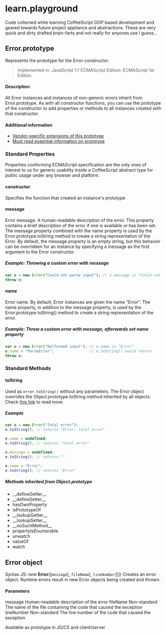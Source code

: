 learn.playground
================

Code collected while learning CoffeeScript OOP based development and geared
towards future project appliance and abstractions. These are very quick and
dirty drafted brain-farts and not really for anyones use I guess...

## Error.prototype
Represents the prototype for the Error constructor.

> Implemented in: JavaScript 1.?
> ECMAScript Edition: ECMAScript 1st Edition

#### Description

All Error instances and instances of non-generic errors inherit from
Error.prototype. As with all constructor functions, you can use the prototype of
the constructor to add properties or methods to all instances created with that
constructor.

#### Additional information
+ [Vendor-specific extensions of this prototype][01]
+ [Must read essential information on prototype][02]

### Standard Properties

Properties conforming ECMAScript specification are the only ones of interest to
us for generic usability inside a CoffeeScript abstract type for public usage
under any browser and platform.

#### constructor
Specifies the function that created an instance's prototype

#### message

Error message. A human-readable description of the error. This property contains
a brief description of the error if one is available or has been set. The
message property combined with the name property is used by the
Error.prototype.toString method to create a string representation of the Error.
By default, the message property is an empty string, but this behavior can be
overridden for an instance by specifying a message as the first argument to the
Error constructor.

##### Example: Throwing a custom error with message

```js
var e = new Error("Could not parse input"); // e.message is "Could not parse input"
throw e;
```

#### name

Error name. By default, Error instances are given the name "Error". The name
property, in addition to the message property, is used by the Error.prototype
toString() method to create a string representation of the error.

##### Example: Throw a custom error with message, afterwards set name property

```js
var e = new Error("Malformed input"); // e.name is "Error"
e.name = "ParseError";                // e.toString() would return
throw e;
```

### Standard Methods

#### toString

Used as `error.toString()` without any parameters. The Error object overrides
the Object.prototype.toString method inherited by all objects. Check [this
link][03] to read more.

##### Example

```js
var e = new Error("fatal error");
e.toString(); // returns "Error: fatal error"

e.name = undefined;
e.toString(); // returns "fatal error"

e.message = undefined;
e.toString(); // returns ""

e.name = "Error";
e.toString(); // returns "Error"
```

##### Methods inherited from Object.prototype

- \_\_defineGetter\_\_
- \_\_defineSetter\_\_
- hasOwnProperty
- isPrototypeOf
- \_\_lookupGetter\_\_
- \_\_lookupSetter\_\_
- \_\_noSuchMethod\_\_
- propertyIsEnumerable
- unwatch
- valueOf
- watch

## Error object
Syntax JS: *new* __Error__([`message`[, `fileName`[, `lineNumber`]]])
Creates an error object.
Runtime errors result in new Error objects being created and thrown.

#### Parameters

message
Human-readable description of the error
fileName
Non-standard
The name of the file containing the code that caused the exception
lineNumber
Non-standard
The line number of the code that caused the exception

Available as prototype in JS/CS and client/server

[01]: https://developer.mozilla.org/en-US/docs/JavaScript/Reference/Global_Objects/Error/prototype#Vendor-specific_extensions
[02]: http://javascriptweblog.wordpress.com/2010/06/07/understanding-javascript-prototypes/
[03]: https://developer.mozilla.org/en-US/docs/JavaScript/Reference/Global_Objects/Error/toString
